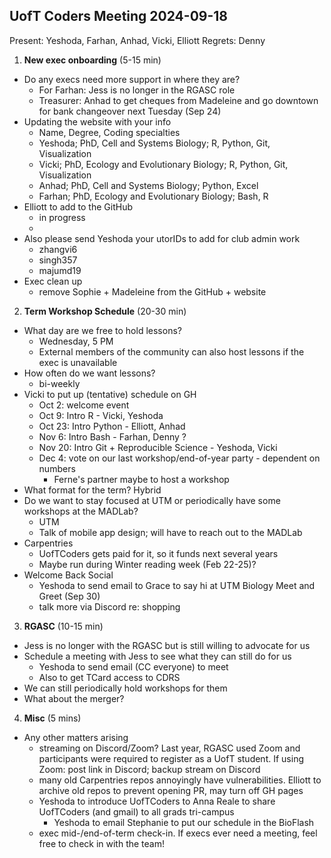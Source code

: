 ## UofT Coders Meeting 2024-09-18

Present: Yeshoda, Farhan, Anhad, Vicki, Elliott
Regrets: Denny

1. **New exec onboarding** (5-15 min)
- Do any execs need more support in where they are?
	- For Farhan: Jess is no longer in the RGASC role
	- Treasurer: Anhad to get cheques from Madeleine and go downtown for bank changeover next Tuesday (Sep 24)
- Updating the website with your info
	- Name, Degree, Coding specialties
	- Yeshoda; PhD, Cell and Systems Biology; R, Python, Git, Visualization
	- Vicki; PhD, Ecology and Evolutionary Biology; R, Python, Git, Visualization
	- Anhad; PhD, Cell and Systems Biology; Python, Excel
	- Farhan; PhD, Ecology and Evolutionary Biology; Bash, R
- Elliott to add to the GitHub
	- in progress
	- 
- Also please send Yeshoda your utorIDs to add for club admin work
	- zhangvi6
	- singh357
	- majumd19
- Exec clean up
	- remove Sophie + Madeleine from the GitHub + website

2. **Term Workshop Schedule** (20-30 min) 
- What day are we free to hold lessons?
	- Wednesday, 5 PM
	- External members of the community can also host lessons if the exec is unavailable
- How often do we want lessons?
	- bi-weekly
- Vicki to put up (tentative) schedule on GH
	- Oct 2: welcome event
	- Oct 9: Intro R - Vicki, Yeshoda
	- Oct 23: Intro Python -  Elliott, Anhad
	- Nov 6: Intro Bash - Farhan, Denny ?
	- Nov 20: Intro Git + Reproducible Science - Yeshoda, Vicki 
	- Dec 4: vote on our last workshop/end-of-year party - dependent on numbers
		- Ferne's partner maybe to host a workshop
- What format for the term? Hybrid
- Do we want to stay focused at UTM or periodically have some workshops at the MADLab?
	- UTM
	- Talk of mobile app design; will have to reach out to the MADLab
- Carpentries
	- UofTCoders gets paid for it, so it funds next several years
	- Maybe run during Winter reading week (Feb 22-25)?
- Welcome Back Social
	- Yeshoda to send email to Grace to say hi at UTM Biology Meet and Greet (Sep 30)
	- talk more via Discord re: shopping
  
3. **RGASC** (10-15 min)
- Jess is no longer with the RGASC but is still willing to advocate for us
- Schedule a meeting with Jess to see what they can still do for us
	- Yeshoda to send email (CC everyone) to meet
	- Also to get TCard access to CDRS
- We can still periodically hold workshops for them
- What about the merger?

4. **Misc** (5 mins)
- Any other matters arising
	- streaming on Discord/Zoom? Last year, RGASC used Zoom and participants were required to register as a UofT student. If using Zoom: post link in Discord; backup stream on Discord
	- many old Carpentries repos annoyingly have vulnerabilities. Elliott to archive old repos to prevent opening PR, may turn off GH pages
	- Yeshoda to introduce UofTCoders to Anna Reale to share UofTCoders (and gmail) to all grads tri-campus
		- Yeshoda to email Stephanie to put our schedule in the BioFlash
	- exec mid-/end-of-term check-in. If execs ever need a meeting, feel free to check in with the team!